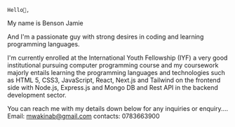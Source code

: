     Hello👋, 
My name is Benson Jamie 

And I'm a passionate guy with strong desires in coding and learning programming languages.

I'm currently enrolled at the International Youth Fellowship (IYF) a very good institutional pursuing computer programming course and my coursework majorly entails learning the programming languages and technologies such as HTML 5, CSS3, JavaScript, React, Next.js and Tailwind on the frontend side with Node.js, Express.js and Mongo DB and Rest API in the backend development sector.

You can reach me with my details down below for any inquiries or enquiry....
Email: mwakinab@gmail.com contacts: 0783663900
